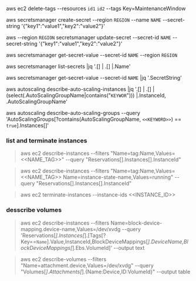 aws ec2 delete-tags --resources `id1` `id2` --tags Key=MaintenanceWindow

aws secretsmanager create-secret --region `REGION` --name `NAME` --secret-string '{"key1":"value1","key2":"value2"}'

aws --region `REGION` secretsmanager update-secret --secret-id `NAME` --secret-string '{"key1":"value1","key2":"value2"}'

aws secretsmanager get-secret-value --secret-id `NAME` --region `REGION`

aws secretsmanager list-secrets |jq '.[] | .[] |.Name'

aws secretsmanager get-secret-value --secret-id `NAME` |jq '.SecretString'

aws autoscaling describe-auto-scaling-instances |jq '.[] | .[] |(select(.AutoScalingGroupName|contains("`KEYWOR`"))) |.InstanceId, .AutoScalingGroupName'


aws autoscaling describe-auto-scaling-groups --query 'AutoScalingGroups[?contains(AutoScalingGroupName, `<<KEYWORD>>`) == `true`].Instances[]'

### list and terminate instances
>aws ec2 describe-instances --filters "Name=tag:Name,Values=<<NAME_TAG>>" --query "Reservations[].Instances[].InstanceId"

>aws ec2 describe-instances --filters "Name=tag:Name,Values=<<NAME_TAG>> Name=instance-state-name,Values=running" --query "Reservations[].Instances[].InstanceId"

>aws ec2 terminate-instances --instance-ids <<INSTANCE_ID>>

### desscribe volumes
>aws ec2 describe-instances  --filters Name=block-device-mapping.device-name,Values=/dev/xvdg --query 'Reservations[*].Instances[*].[Tags[?Key==`Name`].Value,InstanceId,BlockDeviceMappings[*].DeviceName,BlockDeviceMappings[*].Ebs.VolumeId]' --output text

>aws ec2 describe-volumes --filters "Name=attachment.device,Values=/dev/xvdg" --query "Volumes[*].Attachments[*].{Name:Device,ID:VolumeId}" --output table
